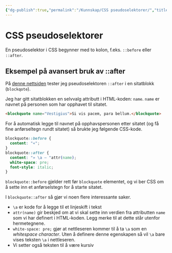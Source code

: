 ```yaml
---
{"dg-publish":true,"permalink":"/Kunnskap/CSS pseudoselektorer/","title":"CSS pseudoselektorer","tags":["it1","css"]}
---
```



# CSS pseudoselektorer

En pseudoselektor i CSS begynner med to kolon, f.eks. `::before` eller `::after`.

## Eksempel på avansert bruk av ::after
På [denne nettsiden](https://stalegjelsten.github.io/IT1/36-css-pseudoselektorer/pseudoselektor-sitatblokk.html) tester jeg pseudoselektoren `::after` i en sitatblokk (`blockqote`).

Jeg har gitt sitatblokken en selvvalg attributt i HTML-koden: `name`. `name` er navnet på personen som har opphavet til sitatet.

```html
<blockquote name="Vestigius">Si vis pacem, para bellum.</blockquote>
```

For å automatisk legge til navnet på opphavspersonen etter sitatet (og få fine anførseltegn rundt sitatet) så brukte jeg følgende CSS-kode.

```css
blockquote::before {
  content: "«";
}
blockquote::after {
  content: "» \a — "attr(name);
  white-space: pre;
  font-style: italic;
}
```

`blockquote::before` gjelder rett før `blockquote` elementet, og vi ber CSS om å sette inn et anførselstegn for å starte sitatet.

I `blockquote::after` så gjør vi noen flere interessante saker.

- `\a` er kode for å legge til et linjeskift i tekst
- `attr(name)` gir beskjed om at vi skal sette inn verdien fra attributten `name` som vi har definert i HTML-koden. Legg merke til at dette står utenfor hermetegnene.
- `white-space: pre;` gjør at nettleseren kommer til å ta `\a` som en *whitespace character*. Uten å definere denne egenskapen så vil `\a` bare vises teksten `\a` i nettleseren.
- Vi setter også teksten til å være kursiv
